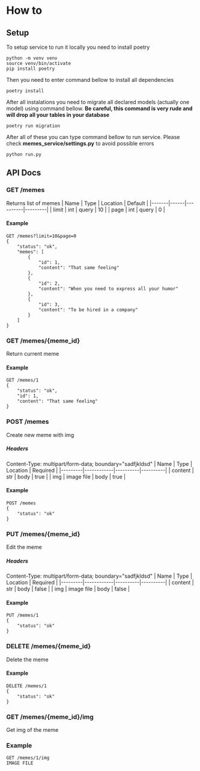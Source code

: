 # How to
## Setup
To setup service to run it locally you need to install poetry
```
python -m venv venv
source venv/bin/activate
pip install poetry
```
Then you need to enter command bellow to install all dependencies
```
poetry install
```
After all instalations you need to migrate all declared models (actually one model) using command bellow. **Be careful, this command is very rude and will drop all your tables in your database**
```
poetry run migration
```
After all of these you can type command bellow to run service. Please check **memes_service/settings.py** to avoid possible errors
```
python run.py
```

## API Docs

### GET /memes
Returns list of memes
| Name  | Type | Location | Default |
|-------|------|----------|---------|
| limit | int  | query    | 10      |
| page  | int  | query    | 0       |

#### Example
```
GET /memes?limit=10&page=0
{
    "status": "ok",
    "memes": [
        {
            "id": 1,
            "content": "That same feeling"
        },
        {
            "id": 2,
            "content": "When you need to express all your humor"
        },
        {
            "id": 3,
            "content": "To be hired in a company"
        }
    ]
}
```

### GET /memes/{meme_id}
Return current meme
#### Example
```
GET /memes/1
{
    "status": "ok",
    "id": 1,
    "content": "That same feeling"
}
```

### POST /memes
Create new meme with img
##### Headers
Content-Type: multipart/form-data; boundary="sadfjkldsd"
| Name    | Type       | Location | Required |
|---------|------------|----------|----------|
| content | str        | body     | true     |
| img     | image file | body     | true     |

#### Example
```
POST /memes
{
    "status": "ok"
}
```

### PUT /memes/{meme_id}
Edit the meme
##### Headers
Content-Type: multipart/form-data; boundary="sadfjkldsd"
| Name    | Type       | Location | Required |
|---------|------------|----------|----------|
| content | str        | body     | false    |
| img     | image file | body     | false    |

#### Example
```
PUT /memes/1
{
    "status": "ok"
}
```
### DELETE /memes/{meme_id}
Delete the meme
#### Example
```
DELETE /memes/1
{
    "status": "ok"
}
```
### GET /memes/{meme_id}/img
Get img of the meme
### Example
```
GET /memes/1/img
IMAGE FILE
```
